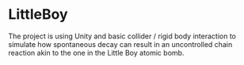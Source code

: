 # LittleBoy

The project is using Unity and basic collider / rigid body interaction to simulate how spontaneous decay can result in an uncontrolled chain reaction akin to the one in the Little Boy atomic bomb.
